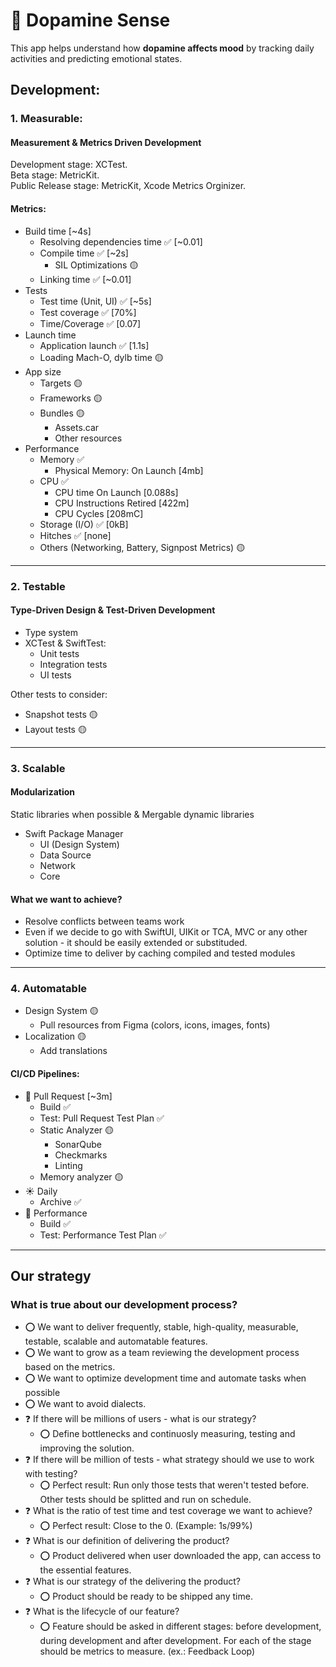 
# 🌊 Dopamine Sense

This app helps understand how **dopamine affects mood** by tracking daily activities and predicting emotional states.

## Development:

### 1. Measurable:
#### Measurement & Metrics Driven Development

Development stage: XCTest.\
Beta stage: MetricKit.\
Public Release stage: MetricKit, Xcode Metrics Orginizer.

#### Metrics:
- Build time [~4s]
    - Resolving dependencies time ✅ [~0.01]
    - Compile time ✅ [~2s]
        - SIL Optimizations 🟡
    - Linking time ✅ [~0.01]
- Tests
     - Test time (Unit, UI) ✅ [~5s]
     - Test coverage ✅ [70%]
     - Time/Coverage ✅ [0.07]
- Launch time
    - Application launch ✅ [1.1s]
    - Loading Mach-O, dylb time 🟡
- App size
    - Targets 🟡
    - Frameworks 🟡
    - Bundles 🟡
        - Assets.car
        - Other resources
- Performance
    - Memory ✅
        - Physical Memory: On Launch [4mb]
    - CPU ✅
        - CPU time On Launch [0.088s]
        - CPU Instructions Retired [422m]
        - CPU Cycles [208mC] 
    - Storage (I/O) ✅ [0kB]
    - Hitches ✅ [none]
    - Others (Networking, Battery, Signpost Metrics) 🟡

---

### 2. Testable
#### Type-Driven Design & Test-Driven Development

- Type system
- XCTest & SwiftTest:
    - Unit tests
    - Integration tests
    - UI tests

Other tests to consider:
- Snapshot tests 🟡
- Layout tests 🟡

---

### 3. Scalable
#### Modularization
Static libraries when possible & Mergable dynamic libraries

- Swift Package Manager
    - UI (Design System)
    - Data Source
    - Network
    - Core

#### What we want to achieve?
- Resolve conflicts between teams work
- Even if we decide to go with SwiftUI, UIKit or TCA, MVC or any other solution - it should be easily extended or substituded.
- Optimize time to deliver by caching compiled and tested modules

---

### 4. Automatable

- Design System 🟡
    - Pull resources from Figma (colors, icons, images, fonts)
- Localization 🟡
    - Add translations

#### CI/CD Pipelines:
- 👾 Pull Request [~3m]
    - Build ✅
    - Test: Pull Request Test Plan ✅
    - Static Analyzer 🟡
        - SonarQube
        - Checkmarks
        - Linting
    - Memory analyzer 🟡
- ☀️ Daily
    - Archive ✅
- 🤖 Performance
    - Build ✅
    - Test: Performance Test Plan ✅

---

## Our strategy
### What is true about our development process?
- ⭕️ We want to deliver frequently, stable, high-quality, measurable, testable, scalable and automatable features.
- ⭕️ We want to grow as a team reviewing the development process based on the metrics.
- ⭕️ We want to optimize development time and automate tasks when possible
- ⭕️ We want to avoid dialects.
- ❓ If there will be millions of users - what is our strategy? 
    - ⭕️ Define bottlenecks and continuosly measuring, testing and improving the solution.
- ❓ If there will be million of tests - what strategy should we use to work with testing? 
    - ⭕️ Perfect result: Run only those tests that weren't tested before. Other tests should be splitted and run on schedule.
- ❓ What is the ratio of test time and test coverage we want to achieve?
    - ⭕️ Perfect result: Close to the 0. (Example: 1s/99%)
- ❓ What is our definition of delivering the product?
    - ⭕️ Product delivered when user downloaded the app, can access to the essential features.
- ❓ What is our strategy of the delivering the product?
    - ⭕️ Product should be ready to be shipped any time.
- ❓ What is the lifecycle of our feature?
    - ⭕️ Feature should be asked in different stages: before development, during development and after development. For each of the stage should be metrics to measure. (ex.: Feedback Loop)


